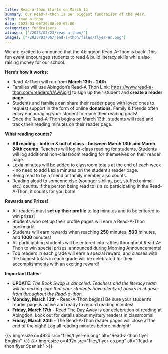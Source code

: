```yaml
--- 
title: Read-a-thon Starts on March 13
summary: Our Read-a-thon is our biggest fundraiser of the year.
slug: read a thon
date: 2023-03-06T20:00:00-05:00
categories: fundraisers
aliases: ["/2023/02/23/read-a-thon/"]
images: ["/2023/03/06/read-a-thon/files/flyer-en.png"]
---
```


We are excited to announce that the Abingdon Read-A-Thon is back! This fun event encourages students to read & build literacy skills while also raising money for our school.

**Here’s how it works:**

- Read-A-Thon will run from **March 13th - 24th** 
- Families will use Abingdon’s Read-A-Thon Link: https://www.read-a-thon.com/readers/r/AwAipj/1 to sign up their student and **create a reader page**.
- Students and families can share their reader page with loved ones to request support in the form of online **donations**. Family & friends often enjoy encouraging your student to reach their reading goals!
- Once the Read-A-Thon begins on March 13th, students will read and track their reading minutes on their reader page. 

**What reading counts?**  
- **All reading - both in & out of class - between March 13th and March 24th counts**. Teachers will log in-class reading for students. Students will log additional non-classroom reading for themselves on their reader page.
- Lexia minutes will be added to classroom totals at the end of each week - no need to add Lexia minutes on the student’s reader page.
- Being read to by a friend or family member also counts. 
- Reading aloud to someone else (younger sibling, pet, stuffed animal, etc.) counts. If the person being read to is also participating in the Read-A-Thon, it counts for you both!

**Rewards and Prizes!**  
- All readers must **set up their profile** to log minutes and to be entered to win prizes!
- Students who set up their profile pages will earn a Read-A-Thon bookmark!
- Students will earn rewards when reaching **250** minutes, **500** minutes, and **1000** minutes!
- All participating students will be entered into raffles throughout Read-A-Thon to win special prizes, announced during Morning Announcements!
- Top readers in each grade will earn a special reward, and classes with the highest totals in each grade will be celebrated for their accomplishments with an exciting reward!

**Important Dates:**  
- **UPDATE**: *The Book Swap is canceled. Teachers and the literacy team will be making sure that your students have plenty of books to choose from throughout the Read-a-thon.*
- **Monday, March 13th** - Read-A-Thon begins! Be sure your student’s reader page is active and ready to record reading minutes!
- **Friday, March 17th** - Read The Day Away is our celebration of reading at Abingdon. Look out for details about mystery readers in classrooms!
- **Friday, March 24th** - The Read-A-Thon reader pages will close at the end of the night! Log all reading minutes before midnight!

{{< imgresize o=492x src="files/flyer-en.png" alt="Read-a-thon flyer English" >}}
{{< imgresize o=492x src="files/flyer-es.png" alt="Read-a-thon flyer Spanish" >}}

<!--

Abingdon PTA has decided to hold a Read-a-thon this year!

Read-a-thons actually get your reader excited about reading and it gives friends and family the opportunity to encourage your child to read even more.

Our Read-a-thon starts Monday March 13, 2023.

About one week before our Read-a-thon starts we will send home instructions on how to activate your reader's personal page. This is where you will be able to view and record their progress.

We encourage you to activate your reader’s account today by clicking on https://www.read-a-thon.com/readers/r/AwAipj/1 and following the simple instructions.

We've chosen Read-a-thon because it will not take much of your time, gives your child a reason to read and helps in the development of stronger reading skills.

We hope EVERYONE participates.

Thanks so much,  
Abingdon PTA

-->